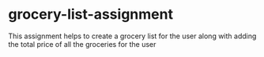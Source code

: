 # grocery-list-assignment

This assignment helps to create a grocery list for the user along with adding the total price of all the groceries for the user
